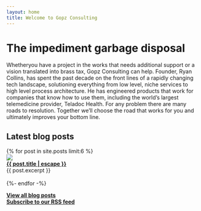 ```yaml
---
layout: home
title: Welcome to Gopz Consulting
---
```


# The impediment garbage disposal

Whetheryou have a project in the works that needs additional support or a vision translated into brass tax, Gopz Consulting can help. Founder, Ryan Collins, has spent the past decade on the front lines of a rapidly changing tech landscape, solutioning everything from low level, niche services to high level process architecture. He has engineered products that work for companies that know how to use them, including the world’s largest telemedicine provider, Teladoc Health. For any problem there are many roads to resolution. Together we’ll choose the road that works for you and ultimately improves your bottom line.

## Latest blog posts

<div class="archive">
{% for post in site.posts limit:6 %}
  <article class="article">
    <a class="post-link" href="{{ post.url | relative_url }}"><img src="{{ post.image }}" class="thumb" /></a>
    <div><strong><a class="post-link" href="{{ post.url | relative_url }}">{{ post.title | escape }}</a></strong><br/>
    {{ post.excerpt }}<br/><br/>
    </div>
  </article>
  {%- endfor -%}
</div>
<div class="pagination">
    <p><strong><a href="/blog">View all blog posts</a></strong><br/>
    <strong><a href="feed.xml">Subscribe to our RSS feed</a></strong></p>
</div>
